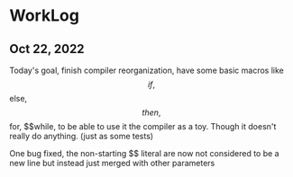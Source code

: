 # WorkLog

## Oct 22, 2022

Today's goal, finish compiler reorganization, have some basic macros like
$$if, $$else, $$then, $$for, $$while, to be able to use it the compiler as a toy.
Though it doesn't really do anything. (just as some tests)

One bug fixed, the non-starting $$ literal are now not considered to be a new line
but instead just merged with other parameters
